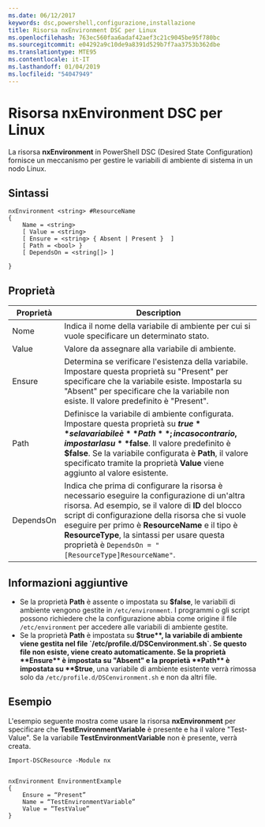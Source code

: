```yaml
---
ms.date: 06/12/2017
keywords: dsc,powershell,configurazione,installazione
title: Risorsa nxEnvironment DSC per Linux
ms.openlocfilehash: 763ec560faa6adaf42aef3c21c9045be95f780bc
ms.sourcegitcommit: e04292a9c10de9a8391d529b7f7aa3753b362dbe
ms.translationtype: MTE95
ms.contentlocale: it-IT
ms.lasthandoff: 01/04/2019
ms.locfileid: "54047949"
---
```

# <a name="dsc-for-linux-nxenvironment-resource"></a>Risorsa nxEnvironment DSC per Linux

La risorsa **nxEnvironment** in PowerShell DSC (Desired State Configuration) fornisce un meccanismo per gestire le variabili di ambiente di sistema in un nodo Linux.

## <a name="syntax"></a>Sintassi

```
nxEnvironment <string> #ResourceName
{
    Name = <string>
    [ Value = <string>
    [ Ensure = <string> { Absent | Present }  ]
    [ Path = <bool> }
    [ DependsOn = <string[]> ]

}
```

## <a name="properties"></a>Proprietà

|  Proprietà |  Description |
|---|---|
| Nome| Indica il nome della variabile di ambiente per cui si vuole specificare un determinato stato.|
| Value| Valore da assegnare alla variabile di ambiente.|
| Ensure| Determina se verificare l'esistenza della variabile. Impostare questa proprietà su "Present" per specificare che la variabile esiste. Impostarla su "Absent" per specificare che la variabile non esiste. Il valore predefinito è "Present".|
| Path| Definisce la variabile di ambiente configurata. Impostare questa proprietà su **$true** se la variabile è **Path**; in caso contrario, impostarla su **$false**. Il valore predefinito è **$false**. Se la variabile configurata è **Path**, il valore specificato tramite la proprietà **Value** viene aggiunto al valore esistente.|
| DependsOn | Indica che prima di configurare la risorsa è necessario eseguire la configurazione di un'altra risorsa. Ad esempio, se il valore di **ID** del blocco script di configurazione della risorsa che si vuole eseguire per primo è **ResourceName** e il tipo è **ResourceType**, la sintassi per usare questa proprietà è `DependsOn = "[ResourceType]ResourceName"`.|

## <a name="additional-information"></a>Informazioni aggiuntive

* Se la proprietà **Path** è assente o impostata su **$false**, le variabili di ambiente vengono gestite in `/etc/environment`. I programmi o gli script possono richiedere che la configurazione abbia come origine il file `/etc/environment` per accedere alle variabili di ambiente gestite.
* Se la proprietà **Path** è impostata su **$true**, la variabile di ambiente viene gestita nel file `/etc/profile.d/DSCenvironment.sh`. Se questo file non esiste, viene creato automaticamente. Se la proprietà **Ensure** è impostata su "Absent" e la proprietà **Path** è impostata su **$true**, una variabile di ambiente esistente verrà rimossa solo da `/etc/profile.d/DSCenvironment.sh` e non da altri file.

## <a name="example"></a>Esempio

L'esempio seguente mostra come usare la risorsa **nxEnvironment** per specificare che **TestEnvironmentVariable** è presente e ha il valore "Test-Value". Se la variabile **TestEnvironmentVariable** non è presente, verrà creata.

```
Import-DSCResource -Module nx


nxEnvironment EnvironmentExample
{
    Ensure = “Present”
    Name = “TestEnvironmentVariable”
    Value = “TestValue”
}
```